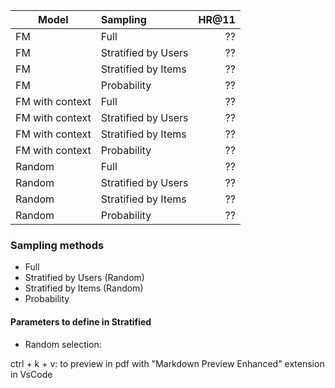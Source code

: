 
| Model   |      Sampling                           |  HR@11 |
|----------|:-------------                          |------:|
|  FM |  Full                                       | ?? |
|  FM |  Stratified by Users                        |   ?? |
|  FM |  Stratified by Items                        |   ?? |
|  FM |  Probability                                |    ?? |
|  FM with context |  Full                          | ?? |
|  FM with context |  Stratified by Users           |   ?? |
|  FM with context |  Stratified by Items           |   ?? |
|  FM with context |  Probability                   |    ?? |
|  Random |  Full                                   | ?? |
|  Random |  Stratified by Users                    |   ?? |
|  Random |  Stratified by Items                    |   ?? |
|  Random |  Probability                            |    ?? |

### Sampling methods
* Full
* Stratified by Users (Random)
* Stratified by Items (Random)
* Probability
  
#### Parameters to define in Stratified
* Random selection: 

ctrl + k + v: to preview in pdf with "Markdown Preview Enhanced" extension in VsCode